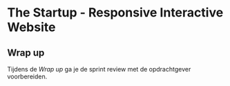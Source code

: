 # The Startup - Responsive Interactive Website

## Wrap up

Tijdens de *Wrap up* ga je de sprint review met de opdrachtgever voorbereiden. 


<!--
### Sprint Review voorbereiden

Dit is de laatste sprint dit semester dat je voor de opdrachtgever hebt gewerkt. *Let's go  out with a bang!*

Tijdens de sprint review ga je eerst laten zien welke feedback je hebt verwerkt na sprint 4. Daarna ga je je interacties presenteren.


### Feedback en fixes deze sprint

Pak de feedback van de opdrachtgever van de vorige sprint review er nog een keer bij, maak een lijst(je) en noteer welke feedback je hebt verwerkt. Tijdens de Sprint Review ga je stap voor stap de lijst bespreken, benoem de feedback en laat zien hoe je dat hebt opgelost. Vraag wat de opdrachtgever ervan vindt en noteer de opmerkingen. 

Doorloop de workshop uit Sprint 2 voor een goede voorbereiding: https://github.com/fdnd-task/the-client-website/blob/main/docs/sprint-review.md


### Interactie presenteren in de Readme

Na de lijst met de feedback die je hebt verwerkt ga je je interactie(s) presenteren. Dit doe je aan de hand van je Readme. 
Omdat je deze sprint een of meerdere interacties hebt gemaakt, kan je deze mooi tonen in de Readme en dit gebruiken om te presenteren. In de Readme schrijf je in principe niets over het proces dat je hebt doorlopen, maar focus je op het eindresultaat.

![Readme](readme.png)

#### Titel
Begin de Readme met een goede titel en een korte uitleg over de opdracht en wat je hebt gemaakt. Dit is het "ontwerpprobleem" en de "oplossing".

#### Beschrijving
Bij 'Beschrijving' komt te staan hoe je project er uit ziet, hoe het werkt en wat je er mee kan. 

Laat hier de interactie(s) zien die je hebt gemaakt. Toon een visual of video van de interactie en leg je ontwerpkeuzes uit. Je ontwerpkeuzes kan je uitleggen door te schrijven en laten zien hoe je feedback en feedforward hebt toegepast in je ontwerp, dat je gebruik hebt gemaakt van labels of andere principes. Je kan ontwerpkeuzes ook uitleggen met bevindingen uit de user test, de gebruiker heeft altijd gelijk ... Link naar de live pagina met de interactie.

#### Kenmerken 
Bij 'Kenmerken' staat welke technieken zijn gebruikt en hoe. Wat is de HTML structuur? Wat zijn de belangrijkste dingen in CSS? Wat is er met JS gedaan en hoe?

Leg hier in grote lijnen uit hoe de interacties werken met HTML, CSS en JS en verwijs naar code in je repo. 
-->